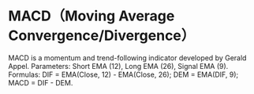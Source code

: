 # MACD（Moving Average Convergence/Divergence）
MACD is a momentum and trend-following indicator developed by Gerald Appel.
Parameters: Short EMA (12), Long EMA (26), Signal EMA (9).
Formulas: DIF = EMA(Close, 12) - EMA(Close, 26); DEM = EMA(DIF, 9); MACD = DIF - DEM.
